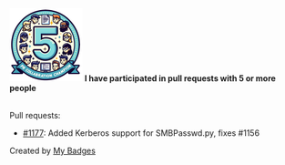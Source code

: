 <img src="https://github.com/my-badges/my-badges/blob/master/badges/pr-collaboration/pr-collaboration-5.png?raw=true" alt="I have participated in pull requests with 5 or more people" title="I have participated in pull requests with 5 or more people" width="128">
<strong>I have participated in pull requests with 5 or more people</strong>
<br><br>

Pull requests:

- <a href="https://github.com/fortra/impacket/pull/1177">#1177</a>: Added Kerberos support for SMBPasswd.py, fixes #1156


Created by <a href="https://github.com/my-badges/my-badges">My Badges</a>